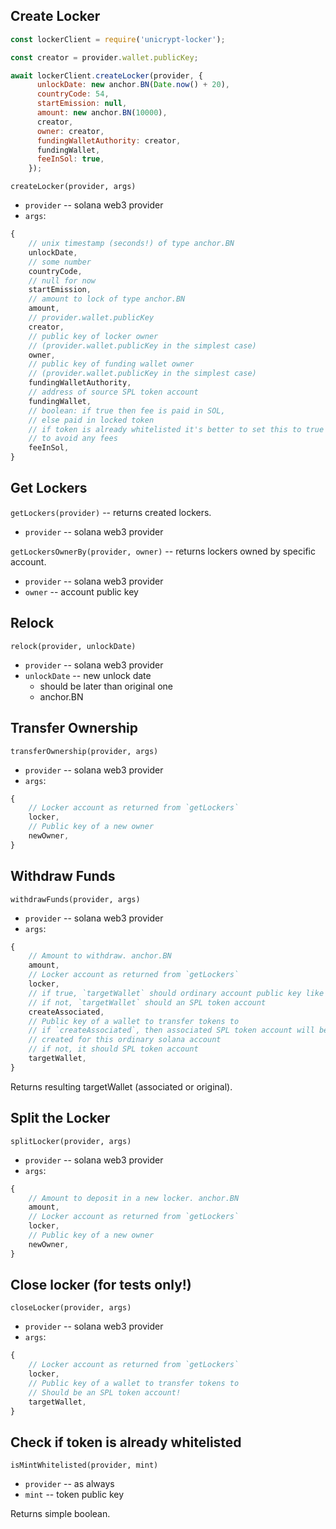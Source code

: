 ## Create Locker

```js
const lockerClient = require('unicrypt-locker');

const creator = provider.wallet.publicKey;

await lockerClient.createLocker(provider, {
      unlockDate: new anchor.BN(Date.now() + 20),
      countryCode: 54,
      startEmission: null,
      amount: new anchor.BN(10000),
      creator,
      owner: creator,
      fundingWalletAuthority: creator,
      fundingWallet,
      feeInSol: true,
    });
```

`createLocker(provider, args)`

* `provider` -- solana web3 provider
* `args`:

```js
{
    // unix timestamp (seconds!) of type anchor.BN
    unlockDate,
    // some number
    countryCode,
    // null for now
    startEmission,
    // amount to lock of type anchor.BN
    amount,
    // provider.wallet.publicKey
    creator,
    // public key of locker owner
    // (provider.wallet.publicKey in the simplest case)
    owner,
    // public key of funding wallet owner
    // (provider.wallet.publicKey in the simplest case)
    fundingWalletAuthority,
    // address of source SPL token account
    fundingWallet,
    // boolean: if true then fee is paid in SOL,
    // else paid in locked token
    // if token is already whitelisted it's better to set this to true
    // to avoid any fees
    feeInSol,
}
```

## Get Lockers

`getLockers(provider)` -- returns created lockers.

* `provider` -- solana web3 provider

`getLockersOwnerBy(provider, owner)` -- returns lockers owned by specific account.

* `provider` -- solana web3 provider
* `owner` -- account public key

## Relock

`relock(provider, unlockDate)`

* `provider` -- solana web3 provider
* `unlockDate` -- new unlock date
    - should be later than original one
    - anchor.BN

## Transfer Ownership

`transferOwnership(provider, args)`

* `provider` -- solana web3 provider
* `args`:

```js
{
    // Locker account as returned from `getLockers`
    locker,
    // Public key of a new owner
    newOwner,
}
```

## Withdraw Funds

`withdrawFunds(provider, args)`

* `provider` -- solana web3 provider
* `args`:

```js
{
    // Amount to withdraw. anchor.BN
    amount,
    // Locker account as returned from `getLockers`
    locker,
    // if true, `targetWallet` should ordinary account public key like provider.wallet.publicKey
    // if not, `targetWallet` should an SPL token account
    createAssociated,
    // Public key of a wallet to transfer tokens to
    // if `createAssociated`, then associated SPL token account will be
    // created for this ordinary solana account
    // if not, it should SPL token account
    targetWallet,
}
```

Returns resulting targetWallet (associated or original).

## Split the Locker

`splitLocker(provider, args)`

* `provider` -- solana web3 provider
* `args`:

```js
{
    // Amount to deposit in a new locker. anchor.BN
    amount,
    // Locker account as returned from `getLockers`
    locker,
    // Public key of a new owner
    newOwner,
}
```

## Close locker (for tests only!)

`closeLocker(provider, args)`

* `provider` -- solana web3 provider
* `args`:

```js
{
    // Locker account as returned from `getLockers`
    locker,
    // Public key of a wallet to transfer tokens to
    // Should be an SPL token account!
    targetWallet,
}
```

## Check if token is already whitelisted

`isMintWhitelisted(provider, mint)`

* `provider` -- as always
* `mint` -- token public key

Returns simple boolean.
